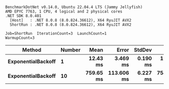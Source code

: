 ```

BenchmarkDotNet v0.14.0, Ubuntu 22.04.4 LTS (Jammy Jellyfish)
AMD EPYC 7763, 1 CPU, 4 logical and 2 physical cores
.NET SDK 8.0.401
  [Host]   : .NET 8.0.8 (8.0.824.36612), X64 RyuJIT AVX2
  ShortRun : .NET 8.0.8 (8.0.824.36612), X64 RyuJIT AVX2

Job=ShortRun  IterationCount=3  LaunchCount=1  
WarmupCount=3  

```
| Method             | Number | Mean      | Error      | StdDev   | Min       | Max       | Allocated |
|------------------- |------- |----------:|-----------:|---------:|----------:|----------:|----------:|
| **ExponentialBackoff** | **1**      |  **12.43 ms** |   **3.469 ms** | **0.190 ms** |  **12.23 ms** |  **12.61 ms** |     **520 B** |
| **ExponentialBackoff** | **10**     | **759.65 ms** | **113.606 ms** | **6.227 ms** | **754.15 ms** | **766.41 ms** |    **4120 B** |
